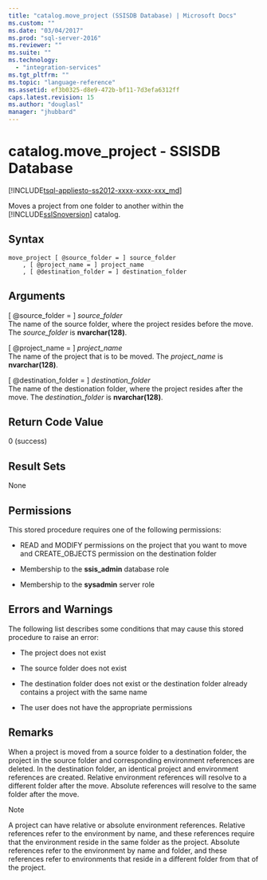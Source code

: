 ```yaml
---
title: "catalog.move_project (SSISDB Database) | Microsoft Docs"
ms.custom: ""
ms.date: "03/04/2017"
ms.prod: "sql-server-2016"
ms.reviewer: ""
ms.suite: ""
ms.technology: 
  - "integration-services"
ms.tgt_pltfrm: ""
ms.topic: "language-reference"
ms.assetid: ef3b0325-d8e9-472b-bf11-7d3efa6312ff
caps.latest.revision: 15
ms.author: "douglasl"
manager: "jhubbard"
---
```

# catalog.move_project - SSISDB Database
[!INCLUDE[tsql-appliesto-ss2012-xxxx-xxxx-xxx_md](../../../a9retired/includes/tsql-appliesto-ss2012-xxxx-xxxx-xxx-md.md)]

  Moves a project from one folder to another within the [!INCLUDE[ssISnoversion](../../../a9notintoc/includes/ssisnoversion-md.md)] catalog.  
  
## Syntax  
  
```tsql  
move_project [ @source_folder = ] source_folder  
    , [ @project_name = ] project_name  
    , [ @destination_folder = ] destination_folder  
```  
  
## Arguments  
 [ @source_folder = ] *source_folder*  
 The name of the source folder, where the project resides before the move. The *source_folder* is **nvarchar(128)**.  
  
 [ @project_name = ] *project_name*  
 The name of the project that is to be moved. The *project_name* is **nvarchar(128)**.  
  
 [ @destination_folder = ] *destination_folder*  
 The name of the destionation folder, where the project resides after the move. The *destination_folder* is **nvarchar(128)**.  
  
## Return Code Value  
 0 (success)  
  
## Result Sets  
 None  
  
## Permissions  
 This stored procedure requires one of the following permissions:  
  
-   READ and MODIFY permissions on the project that you want to move and CREATE_OBJECTS permission on the destination folder  
  
-   Membership to the **ssis_admin** database role  
  
-   Membership to the **sysadmin** server role  
  
## Errors and Warnings  
 The following list describes some conditions that may cause this stored procedure to raise an error:  
  
-   The project does not exist  
  
-   The source folder does not exist  
  
-   The destination folder does not exist or the destination folder already contains a project with the same name  
  
-   The user does not have the appropriate permissions  
  
## Remarks  
 When a project is moved from a source folder to a destination folder, the project in the source folder and corresponding environment references are deleted. In the destination folder, an identical project and environment references are created. Relative environment references will resolve to a different folder after the move. Absolute references will resolve to the same folder after the move.  
  
> [!NOTE]  
>  A project can have relative or absolute environment references. Relative references refer to the environment by name, and these references require that the environment reside in the same folder as the project. Absolute references refer to the environment by name and folder, and these references refer to environments that reside in a different folder from that of the project.  
  
  